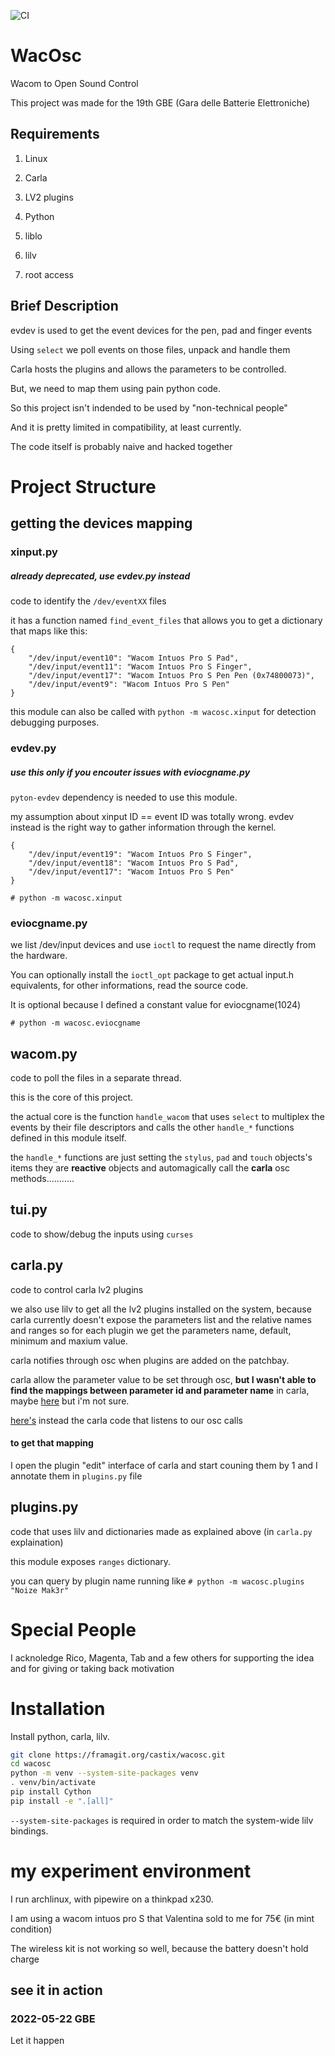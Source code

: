 ![CI](https://framagit.org/castix/wacosc/badges/current/pipeline.svg)

# WacOsc

Wacom to Open Sound Control

This project was made for the 19th GBE (Gara delle Batterie Elettroniche)

## Requirements

1. Linux

2. Carla

3. LV2 plugins

4. Python

5. liblo

6. lilv

7. root access

## Brief Description 

evdev is used to get the event devices for the pen, pad and finger events

Using `select`  we poll events on those files, unpack and handle them

Carla hosts the plugins and allows the parameters to be controlled.

But, we need to map them using pain python code.

So this project isn't indended to be used by "non-technical people"

And it is pretty limited in compatibility, at least currently.

The code itself is probably naive and hacked together

# Project Structure

## getting the devices mapping
### xinput.py

##### already deprecated, use evdev.py instead

code to identify the `/dev/eventXX` files

it has a function named `find_event_files` that allows you to get a dictionary that maps like this:

```
{
    "/dev/input/event10": "Wacom Intuos Pro S Pad",
    "/dev/input/event11": "Wacom Intuos Pro S Finger",
    "/dev/input/event17": "Wacom Intuos Pro S Pen Pen (0x74800073)",
    "/dev/input/event9": "Wacom Intuos Pro S Pen"
}
```

this module can also be called with `python -m wacosc.xinput` for detection debugging purposes.

### evdev.py

##### use this only if you encouter issues with eviocgname.py

`pyton-evdev` dependency is needed to use this module.

my assumption about xinput ID == event ID was totally wrong.
evdev instead is the right way to gather information through the kernel.
```
{
    "/dev/input/event19": "Wacom Intuos Pro S Finger",
    "/dev/input/event18": "Wacom Intuos Pro S Pad",
    "/dev/input/event17": "Wacom Intuos Pro S Pen"
}
```
`# python -m wacosc.xinput`

### eviocgname.py

we list /dev/input devices and use `ioctl` to request the name directly  from the hardware.

You can optionally install the `ioctl_opt` package to get actual input.h equivalents, for other informations, read the source code.

It is optional because I defined a constant value for eviocgname(1024)

`# python -m wacosc.eviocgname`

## wacom.py

code to poll the files in a separate thread.

this is the core of this project.

the actual core is the function `handle_wacom` that uses `select` to multiplex the events by their file descriptors
and calls the other `handle_*` functions defined in this module itself.

the `handle_*` functions are just setting the `stylus`, `pad` and `touch` objects's items
they are **reactive** objects and automagically call the **carla** osc methods...........


## tui.py

code to show/debug the inputs using `curses`

## carla.py

code to control carla lv2 plugins

we also use lilv to get all the lv2 plugins installed on the system, because carla currently doesn't expose the parameters list and the relative names and ranges
so for each plugin we get the parameters name, default, minimum and maxium value.

carla notifies through osc when plugins are added on the patchbay.

carla allow the parameter value to be set through osc, **but I wasn't able to find the mappings between parameter id and parameter name** in carla,
maybe [here](https://github.com/falkTX/Carla/blob/25c61989de0cfe55e4ff62af002403c9acaa1bd6/source/backend/engine/CarlaEngineOscSend.cpp) but i'm not sure.

[here's](https://github.com/falkTX/Carla/blob/25c61989de0cfe55e4ff62af002403c9acaa1bd6/source/backend/engine/CarlaEngineOscHandlers.cpp) instead the carla code that listens to our osc calls


#### to get that mapping

I open the plugin "edit" interface of carla and start couning them by 1
and I annotate them in `plugins.py` file

## plugins.py

code that uses lilv and dictionaries made as explained above (in `carla.py` explaination)

this module exposes `ranges` dictionary.

you can query by plugin name running like `# python -m wacosc.plugins "Noize Mak3r"`


# Special People

I acknoledge Rico, Magenta, Tab and a few others for supporting the idea and for giving or taking back motivation


# Installation

Install python, carla, lilv.

```bash
git clone https://framagit.org/castix/wacosc.git
cd wacosc
python -m venv --system-site-packages venv
. venv/bin/activate
pip install Cython
pip install -e ".[all]"
```

`--system-site-packages` is required in order to match the system-wide lilv bindings.

# my experiment environment

I run archlinux, with pipewire on a thinkpad x230.

I am using a wacom intuos pro S that Valentina sold to me for 75€ (in mint condition)

The wireless kit is not working so well, because the battery doesn't hold charge

## see it in action

### 2022-05-22 GBE

Let it happen
